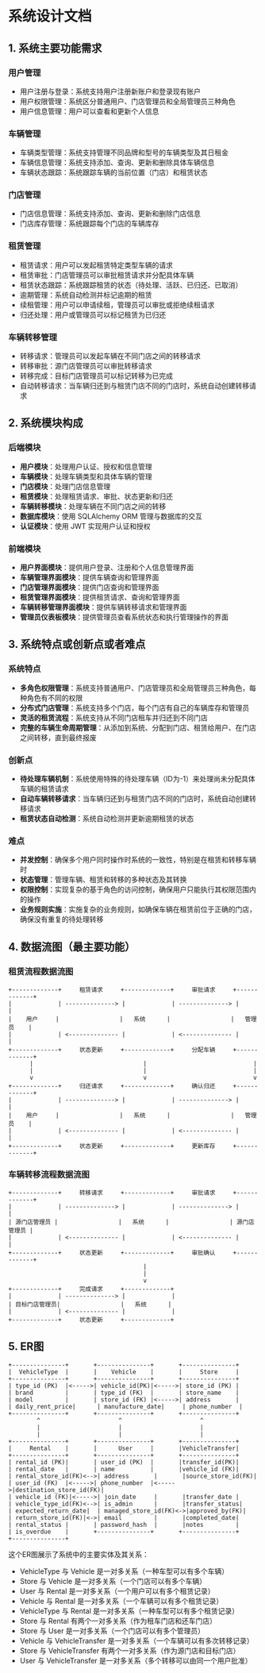 # 系统设计文档

## 1. 系统主要功能需求

### 用户管理
- 用户注册与登录：系统支持用户注册新账户和登录现有账户
- 用户权限管理：系统区分普通用户、门店管理员和全局管理员三种角色
- 用户信息管理：用户可以查看和更新个人信息

### 车辆管理
- 车辆类型管理：系统支持管理不同品牌和型号的车辆类型及其日租金
- 车辆信息管理：系统支持添加、查询、更新和删除具体车辆信息
- 车辆状态跟踪：系统跟踪车辆的当前位置（门店）和租赁状态

### 门店管理
- 门店信息管理：系统支持添加、查询、更新和删除门店信息
- 门店库存管理：系统跟踪每个门店的车辆库存

### 租赁管理
- 租赁请求：用户可以发起租赁特定类型车辆的请求
- 租赁审批：门店管理员可以审批租赁请求并分配具体车辆
- 租赁状态跟踪：系统跟踪租赁的状态（待处理、活跃、已归还、已取消）
- 逾期管理：系统自动检测并标记逾期的租赁
- 续租管理：用户可以申请续租，管理员可以审批或拒绝续租请求
- 归还处理：用户或管理员可以标记租赁为已归还

### 车辆转移管理
- 转移请求：管理员可以发起车辆在不同门店之间的转移请求
- 转移审批：源门店管理员可以审批转移请求
- 转移完成：目标门店管理员可以标记转移为已完成
- 自动转移请求：当车辆归还到与租赁门店不同的门店时，系统自动创建转移请求

## 2. 系统模块构成

### 后端模块
- **用户模块**：处理用户认证、授权和信息管理
- **车辆模块**：处理车辆类型和具体车辆的管理
- **门店模块**：处理门店信息管理
- **租赁模块**：处理租赁请求、审批、状态更新和归还
- **车辆转移模块**：处理车辆在不同门店之间的转移
- **数据库模块**：使用 SQLAlchemy ORM 管理与数据库的交互
- **认证模块**：使用 JWT 实现用户认证和授权

### 前端模块
- **用户界面模块**：提供用户登录、注册和个人信息管理界面
- **车辆管理界面模块**：提供车辆查询和管理界面
- **门店管理界面模块**：提供门店查询和管理界面
- **租赁管理界面模块**：提供租赁请求、查询和管理界面
- **车辆转移管理界面模块**：提供车辆转移请求和管理界面
- **管理员仪表板模块**：提供管理员查看系统状态和执行管理操作的界面

## 3. 系统特点或创新点或者难点

### 系统特点
- **多角色权限管理**：系统支持普通用户、门店管理员和全局管理员三种角色，每种角色有不同的权限
- **分布式门店管理**：系统支持多个门店，每个门店有自己的车辆库存和管理员
- **灵活的租赁流程**：系统支持从不同门店租车并归还到不同门店
- **完整的车辆生命周期管理**：从添加到系统、分配到门店、租赁给用户、在门店之间转移，直到最终报废

### 创新点
- **待处理车辆机制**：系统使用特殊的待处理车辆（ID为-1）来处理尚未分配具体车辆的租赁请求
- **自动车辆转移请求**：当车辆归还到与租赁门店不同的门店时，系统自动创建转移请求
- **租赁状态自动检测**：系统自动检测并更新逾期租赁的状态

### 难点
- **并发控制**：确保多个用户同时操作时系统的一致性，特别是在租赁和转移车辆时
- **状态管理**：管理车辆、租赁和转移的多种状态及其转换
- **权限控制**：实现复杂的基于角色的访问控制，确保用户只能执行其权限范围内的操作
- **业务规则实施**：实施复杂的业务规则，如确保车辆在租赁前位于正确的门店，确保没有重复的待处理转移

## 4. 数据流图（最主要功能）

### 租赁流程数据流图

```
+-------------+     租赁请求     +-------------+     审批请求     +-------------+
|             | --------------> |             | --------------> |             |
|    用户     |                 |   系统      |                 |   管理员    |
|             | <-------------- |             | <-------------- |             |
+-------------+     状态更新     +-------------+     分配车辆     +-------------+
      |                               |                              |
      |                               |                              |
      v                               v                              v
+-------------+     归还请求     +-------------+     确认归还     +-------------+
|             | --------------> |             | --------------> |             |
|    用户     |                 |   系统      |                 |   管理员    |
|             | <-------------- |             | <-------------- |             |
+-------------+     状态更新     +-------------+     更新库存     +-------------+
```

### 车辆转移流程数据流图

```
+-------------+     转移请求     +-------------+     审批请求     +-------------+
|             | --------------> |             | --------------> |             |
| 源门店管理员 |                 |   系统      |                 | 源门店管理员 |
|             | <-------------- |             | <-------------- |             |
+-------------+     状态更新     +-------------+     审批确认     +-------------+
                                      |
                                      |
                                      v
+-------------+     完成请求     +-------------+
|             | --------------> |             |
| 目标门店管理员|                 |   系统      |
|             | <-------------- |             |
+-------------+     状态更新     +-------------+
```

## 5. ER图

```
+---------------+       +---------------+       +---------------+
|  VehicleType  |       |    Vehicle    |       |     Store     |
+---------------+       +---------------+       +---------------+
| type_id (PK)  |<----->| vehicle_id(PK)|<----->| store_id (PK) |
| brand         |       | type_id (FK)  |       | store_name    |
| model         |       | store_id (FK) |<----->| address       |
| daily_rent_price|      | manufacture_date|     | phone_number  |
+---------------+       +---------------+       +---------------+
        ^                      ^                      ^
        |                      |                      |
        |                      |                      |
+---------------+       +---------------+       +---------------+
|     Rental    |       |      User     |       |VehicleTransfer|
+---------------+       +---------------+       +---------------+
| rental_id (PK)|       | user_id (PK)  |       |transfer_id(PK)|
| rental_date   |       | name          |       |vehicle_id (FK)|
| rental_store_id(FK)<-->| address       |       |source_store_id(FK)|
| user_id (FK)  |<----->| phone_number  |<----->|destination_store_id(FK)|
| vehicle_id (FK)|<----->| join_date     |       |transfer_date |
| vehicle_type_id(FK)<-->| is_admin      |       |transfer_status|
| expected_return_date|  | managed_store_id(FK)<->|approved_by(FK)|
| return_store_id(FK)|<->| email         |       |completed_date|
| rental_status |       | password_hash  |       |notes         |
| is_overdue    |       +---------------+       +---------------+
+---------------+
```

这个ER图展示了系统中的主要实体及其关系：
- VehicleType 与 Vehicle 是一对多关系（一种车型可以有多个车辆）
- Store 与 Vehicle 是一对多关系（一个门店可以有多个车辆）
- User 与 Rental 是一对多关系（一个用户可以有多个租赁记录）
- Vehicle 与 Rental 是一对多关系（一个车辆可以有多个租赁记录）
- VehicleType 与 Rental 是一对多关系（一种车型可以有多个租赁记录）
- Store 与 Rental 有两个一对多关系（作为租车门店和还车门店）
- Store 与 User 是一对多关系（一个门店可以有多个管理员）
- Vehicle 与 VehicleTransfer 是一对多关系（一个车辆可以有多次转移记录）
- Store 与 VehicleTransfer 有两个一对多关系（作为源门店和目标门店）
- User 与 VehicleTransfer 是一对多关系（多个转移可以由同一个用户批准）
